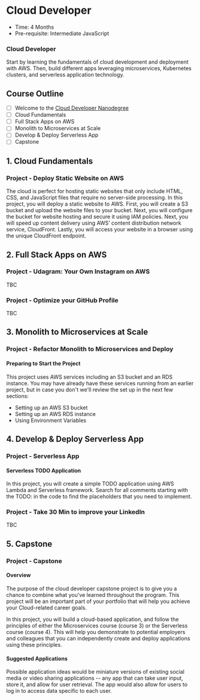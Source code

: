 # Cloud Developer

* Time: 4 Months
* Pre-requisite: Intermediate JavaScript

### Cloud Developer
Start by learning the fundamentals of cloud development and deployment with AWS. Then, build different apps leveraging microservices, 
Kubernetes clusters, and serverless application technology.



## Course Outline

- [ ] Welcome to the [Cloud Developer Nanodegree](https://classroom.udacity.com/nanodegrees/nd9990/dashboard/overview)
- [ ] Cloud Fundamentals 
- [ ] Full Stack Apps on AWS
- [ ] Monolith to Microservices at Scale
- [ ] Develop & Deploy Serverless App
- [ ] Capstone

## 1. Cloud Fundamentals

### Project - Deploy Static Website on AWS

The cloud is perfect for hosting static websites that only include HTML, CSS, and JavaScript files that 
require no server-side processing. In this project, you will deploy a static website to AWS. First, you 
will create a S3 bucket and upload the website files to your bucket. Next, you will configure the bucket 
for website hosting and secure it using IAM policies. Next, you will speed up content delivery using AWS’ 
content distribution network service, CloudFront. Lastly, you will access your website in a browser using 
the unique CloudFront endpoint.

## 2. Full Stack Apps on AWS

### Project - Udagram: Your Own Instagram on AWS

TBC

### Project - Optimize your GitHub Profile

TBC

## 3. Monolith to Microservices at Scale

### Project - Refactor Monolith to Microservices and Deploy

#### Preparing to Start the Project
This project uses AWS services including an S3 bucket and an RDS instance. You may have already have these 
services running from an earlier project, but in case you don't we'll review the set up in the next few 
sections:

* Setting up an AWS S3 bucket
* Setting up an AWS RDS instance
* Using Environment Variables


## 4. Develop & Deploy Serverless App

### Project - Serverless App

#### Serverless TODO Application
In this project, you will create a simple TODO application using AWS Lambda and Serverless framework. 
Search for all comments starting with the TODO: in the code to find the placeholders that you need to implement.

### Project - Take 30 Min to improve your LinkedIn

TBC


## 5. Capstone

### Project - Capstone

#### Overview
The purpose of the cloud developer capstone project is to give you a chance to combine what you've learned 
throughout the program. This project will be an important part of your portfolio that will help you achieve 
your Cloud-related career goals.

In this project, you will build a cloud-based application, and follow the principles of either the 
Microservices course (course 3) or the Serverless course (course 4). This will help you demonstrate to 
potential employers and colleagues that you can independently create and deploy applications using these 
principles.

#### Suggested Applications
Possible application ideas would be miniature versions of existing social media or video sharing applications 
-- any app that can take user input, store it, and allow for user retrieval. The app would also allow for users 
to log in to access data specific to each user.
